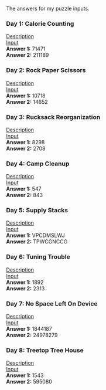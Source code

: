 The answers for my puzzle inputs.

### Day 1: Calorie Counting
[Description](https://adventofcode.com/2022/day/1)  
[Input](inputs/input01.txt)  
**Answer 1:** 71471  
**Answer 2:** 211189  

### Day 2: Rock Paper Scissors
[Description](https://adventofcode.com/2022/day/2)  
[Input](inputs/input02.txt)  
**Answer 1:** 10718  
**Answer 2:** 14652  

### Day 3: Rucksack Reorganization
[Description](https://adventofcode.com/2022/day/3)  
[Input](inputs/input03.txt)  
**Answer 1:** 8298  
**Answer 2:** 2708  

### Day 4: Camp Cleanup
[Description](https://adventofcode.com/2022/day/4)  
[Input](inputs/input04.txt)  
**Answer 1:** 547  
**Answer 2:** 843  

### Day 5: Supply Stacks
[Description](https://adventofcode.com/2022/day/5)  
[Input](inputs/input05.txt)  
**Answer 1:** VPCDMSLWJ  
**Answer 2:** TPWCGNCCG  

### Day 6: Tuning Trouble
[Description](https://adventofcode.com/2022/day/6)  
[Input](inputs/input06.txt)  
**Answer 1:** 1892  
**Answer 2:** 2313  

### Day 7: No Space Left On Device
[Description](https://adventofcode.com/2022/day/7)  
[Input](inputs/input07.txt)  
**Answer 1:** 1844187  
**Answer 2:** 24978279  

### Day 8: Treetop Tree House
[Description](https://adventofcode.com/2022/day/8)  
[Input](inputs/input08.txt)  
**Answer 1:** 1543  
**Answer 2:** 595080  

